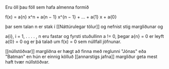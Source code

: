 Eru öll þau föll sem hafa almenna formið

f(x) = a{n} x^n + a{n − 1} x^{n − 1} + ... + a{1} x + a{0}

þar sem talan n er stak í [[Náttúrulegar tölur]] og nefnist stig margliðunar og 

a{i}, i = 1, . . . . , n eru fastar og fyrsti stuðullinn a != 0, þegar a{n} = 0 er leyft a{0} = 0
og er þá talað um f(x) = 0 sem núllfall jöfnunar.

[[núllstöðvar]] margliðna er hægt að finna með reglunni "Jónas" eða "Batman" en hún er einnig kölluð [[annarstigs jafna]]
margliður geta mest haft tvær núllstöðvar.

